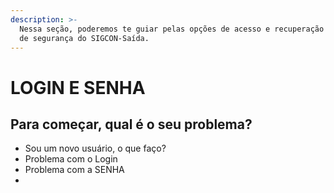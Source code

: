 ```yaml
---
description: >-
  Nessa seção, poderemos te guiar pelas opções de acesso e recuperação de dados
  de segurança do SIGCON-Saída.
---
```


# LOGIN E SENHA

## Para começar, qual é o seu problema?

* Sou um novo usuário, o que faço?
* Problema com o Login
* Problema com a SENHA
* 

